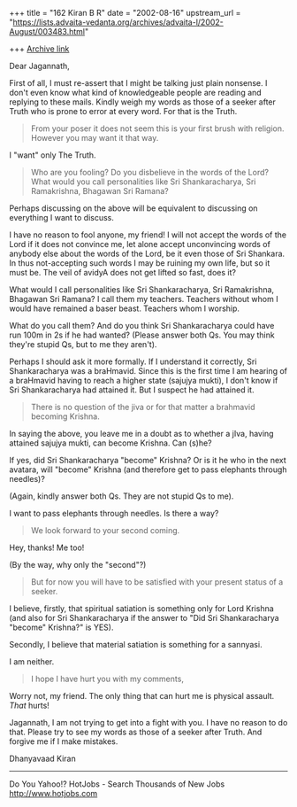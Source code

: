 +++
title = "162 Kiran B R"
date = "2002-08-16"
upstream_url = "https://lists.advaita-vedanta.org/archives/advaita-l/2002-August/003483.html"

+++
[Archive link](https://lists.advaita-vedanta.org/archives/advaita-l/2002-August/003483.html)

Dear Jagannath,

First of all, I must re-assert that I might be talking
just plain nonsense. I don't even know what kind of
knowledgeable people are reading and replying to these
mails. Kindly weigh my words as those of a seeker
after Truth who is prone to error at every word. For
that is the Truth.

> From your poser it does not seem this is your first
> brush with religion. However you may want it that
> way.

I "want" only The Truth.

> Who are you fooling? Do you disbelieve in the words
> of the Lord? What would you call personalities like
> Sri Shankaracharya, Sri Ramakrishna, Bhagawan Sri
> Ramana?

Perhaps discussing on the above will be equivalent to
discussing on everything I want to discuss.

I have no reason to fool anyone, my friend! I will not
accept the words of the Lord if it does not convince
me, let alone accept unconvincing words of anybody
else about the words of the Lord, be it even those of
Sri Shankara. In thus not-accepting such words I may
be ruining my own life, but so it must be. The veil of
avidyA does not get lifted so fast, does it?

What would I call personalities like Sri
Shankaracharya, Sri Ramakrishna, Bhagawan Sri Ramana?
I call them my teachers. Teachers without whom I would
have remained a baser beast. Teachers whom I worship.

What do you call them? And do you think Sri
Shankaracharya could have run 100m in 2s if he had
wanted? (Please answer both Qs. You may think they're
stupid Qs, but to me they aren't).

Perhaps I should ask it more formally. If I understand
it correctly, Sri Shankaracharya was a braHmavid.
Since this is the first time I am hearing of a
braHmavid having to reach a higher state (sajujya
mukti), I don't know if Sri Shankaracharya had
attained it. But I suspect he had attained it.

> There is no question of the jiva or for that matter
> a brahmavid becoming Krishna.

In saying the above, you leave me in a doubt as to
whether a jIva, having attained sajujya mukti, can
become Krishna. Can (s)he?

If yes, did Sri Shankaracharya "become" Krishna? Or is
it he who in the next avatara, will "become" Krishna
(and therefore get to pass elephants through needles)?

(Again, kindly answer both Qs. They are not stupid Qs
to me).

I want to pass elephants through needles. Is there a
way?

> We look forward to your second coming.

Hey, thanks! Me too!

(By the way, why only the "second"?)

> But for now
> you will have to be
> satisfied with your present status of a seeker.

I believe, firstly, that spiritual satiation is
something only for Lord Krishna (and also for Sri
Shankaracharya if the answer to "Did Sri
Shankaracharya "become" Krishna?" is YES).

Secondly, I believe that material satiation is
something for a sannyasi.

I am neither.

> I hope I have hurt you with my comments,

Worry not, my friend. The only thing that can hurt me
is physical assault. *That* hurts!

Jagannath, I am not trying to get into a fight with
you. I have no reason to do that. Please try to see my
words as those of a seeker after Truth. And forgive me
if I make mistakes.

Dhanyavaad
Kiran

__________________________________________________
Do You Yahoo!?
HotJobs - Search Thousands of New Jobs
http://www.hotjobs.com

